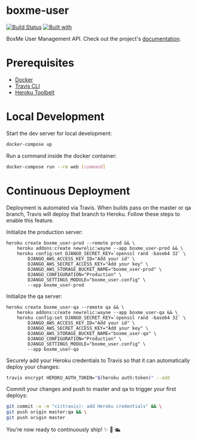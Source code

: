 # boxme-user

[![Build Status](https://travis-ci.org/diepdt/boxme-user.svg?branch=master)](https://travis-ci.org/diepdt/boxme-user)
[![Built with](https://img.shields.io/badge/Built_with-Cookiecutter_Django_Rest-F7B633.svg)](https://github.com/agconti/cookiecutter-boxme-core)

BoxMe User Management API. Check out the project's [documentation](http://diepdt.github.io/boxme-user/).

# Prerequisites

- [Docker](https://docs.docker.com/docker-for-mac/install/)  
- [Travis CLI](http://blog.travis-ci.com/2013-01-14-new-client/)
- [Heroku Toolbelt](https://toolbelt.heroku.com/)

# Local Development

Start the dev server for local development:
```bash
docker-compose up
```

Run a command inside the docker container:

```bash
docker-compose run --rm web [command]
```

# Continuous Deployment

Deployment is automated via Travis. When builds pass on the master or qa branch, Travis will deploy that branch to Heroku. Follow these steps to enable this feature.

Initialize the production server:

```
heroku create boxme_user-prod --remote prod && \
    heroku addons:create newrelic:wayne --app boxme_user-prod && \
    heroku config:set DJANGO_SECRET_KEY=`openssl rand -base64 32` \
        DJANGO_AWS_ACCESS_KEY_ID="Add your id" \
        DJANGO_AWS_SECRET_ACCESS_KEY="Add your key" \
        DJANGO_AWS_STORAGE_BUCKET_NAME="boxme_user-prod" \
        DJANGO_CONFIGURATION="Production" \
        DJANGO_SETTINGS_MODULE="boxme_user.config" \
        --app boxme_user-prod
```

Initialize the qa server:

```
heroku create boxme_user-qa --remote qa && \
    heroku addons:create newrelic:wayne --app boxme_user-qa && \
    heroku config:set DJANGO_SECRET_KEY=`openssl rand -base64 32` \
        DJANGO_AWS_ACCESS_KEY_ID="Add your id" \
        DJANGO_AWS_SECRET_ACCESS_KEY="Add your key" \
        DJANGO_AWS_STORAGE_BUCKET_NAME="boxme_user-qa" \
        DJANGO_CONFIGURATION="Production" \
        DJANGO_SETTINGS_MODULE="boxme_user.config" \
        --app boxme_user-qa
```

Securely add your Heroku credentials to Travis so that it can automatically deploy your changes:

```bash
travis encrypt HEROKU_AUTH_TOKEN="$(heroku auth:token)" --add
```

Commit your changes and push to master and qa to trigger your first deploys:

```bash
git commit -a -m "ci(travis): add Heroku credentials" && \
git push origin master:qa && \
git push origin master
```

You're now ready to continuously ship! ✨ 💅 🛳

